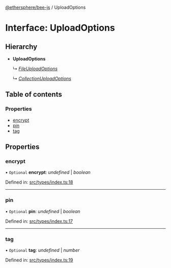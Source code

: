 [@ethersphere/bee-js](../README.md) / UploadOptions

# Interface: UploadOptions

## Hierarchy

* **UploadOptions**

  ↳ [*FileUploadOptions*](fileuploadoptions.md)

  ↳ [*CollectionUploadOptions*](collectionuploadoptions.md)

## Table of contents

### Properties

- [encrypt](uploadoptions.md#encrypt)
- [pin](uploadoptions.md#pin)
- [tag](uploadoptions.md#tag)

## Properties

### encrypt

• `Optional` **encrypt**: *undefined* \| *boolean*

Defined in: [src/types/index.ts:18](https://github.com/ethersphere/bee-js/blob/313830a/src/types/index.ts#L18)

___

### pin

• `Optional` **pin**: *undefined* \| *boolean*

Defined in: [src/types/index.ts:17](https://github.com/ethersphere/bee-js/blob/313830a/src/types/index.ts#L17)

___

### tag

• `Optional` **tag**: *undefined* \| *number*

Defined in: [src/types/index.ts:19](https://github.com/ethersphere/bee-js/blob/313830a/src/types/index.ts#L19)

